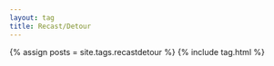 ```yaml
---
layout: tag
title: Recast/Detour
---
```


{% assign posts = site.tags.recastdetour %}
{% include tag.html %}